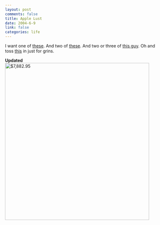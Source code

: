 ```yaml
--- 
layout: post
comments: false
title: Apple Lust
date: 2004-6-9
link: false
categories: life
---
```

I want one of <a href="http://www.apple.com/powermac/" title="Dual 2.5GHz PowerMac G5">these</a>. And two of <a href="http://www.apple.com/displays/acd20/" title="20 inch Apple Cinema Display">these</a>. And two or three of <a href="http://www.apple.com/airportexpress/" title="Airport Express">this guy</a>. Oh and toss <a href="http://www.apple.com/ipod/" title="40GB iPod">this</a> in just for grins.

<strong>Updated</strong>
<img src="http://zanshin.net/images/order.jpg" title="$7,882.95" height="518" width="475" />
